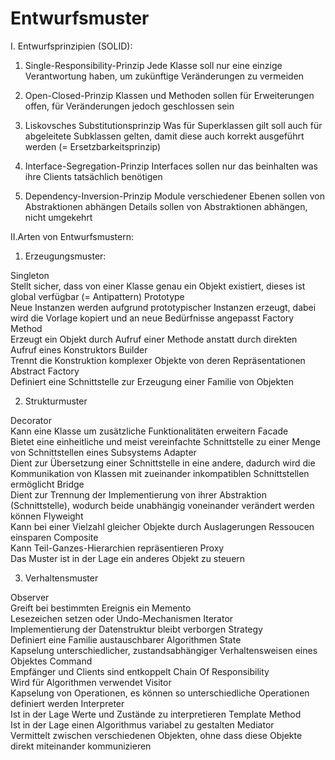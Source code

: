 # Entwurfsmuster

I. Entwurfsprinzipien (SOLID):

1. Single-Responsibility-Prinzip
Jede Klasse soll nur eine einzige Verantwortung haben, um zukünftige Veränderungen zu vermeiden

2. Open-Closed-Prinzip
Klassen und Methoden sollen für Erweiterungen offen, für Veränderungen jedoch geschlossen sein

3. Liskovsches Substitutionsprinzip
Was für Superklassen gilt soll auch für abgeleitete Subklassen gelten, damit diese auch korrekt ausgeführt werden (= Ersetzbarkeitsprinzip)

4. Interface-Segregation-Prinzip
Interfaces sollen nur das beinhalten was ihre Clients tatsächlich benötigen

5. Dependency-Inversion-Prinzip
Module verschiedener Ebenen sollen von Abstraktionen abhängen
Details sollen von Abstraktionen abhängen, nicht umgekehrt

II.Arten von Entwurfsmustern:

1. Erzeugungsmuster:

Singleton 	
Stellt sicher, dass von einer Klasse genau ein Objekt existiert, dieses ist global verfügbar (= Antipattern)
Prototype 	
Neue Instanzen werden aufgrund prototypischer Instanzen erzeugt, dabei wird die Vorlage kopiert und an neue Bedürfnisse angepasst
Factory Method 	
Erzeugt ein Objekt durch Aufruf einer Methode anstatt durch direkten Aufruf eines Konstruktors
Builder 	
Trennt die Konstruktion komplexer Objekte von deren Repräsentationen
Abstract Factory 	
Definiert eine Schnittstelle zur Erzeugung einer Familie von Objekten

2. Strukturmuster

Decorator 	
Kann eine Klasse um zusätzliche Funktionalitäten erweitern
Facade 	
Bietet eine einheitliche und meist vereinfachte Schnittstelle zu einer Menge von Schnittstellen eines Subsystems
Adapter 	
Dient zur Übersetzung einer Schnittstelle in eine andere, dadurch wird die Kommunikation von Klassen mit zueinander inkompatiblen Schnittstellen ermöglicht
Bridge 	
Dient zur Trennung der Implementierung von ihrer Abstraktion (Schnittstelle), wodurch beide unabhängig voneinander verändert werden können
Flyweight 	
Kann bei einer Vielzahl gleicher Objekte durch Auslagerungen Ressoucen einsparen
Composite 	
Kann Teil-Ganzes-Hierarchien repräsentieren
Proxy 	
Das Muster ist in der Lage ein anderes Objekt zu steuern

3. Verhaltensmuster

Observer 	
Greift bei bestimmten Ereignis ein
Memento 	
Lesezeichen setzen oder Undo-Mechanismen
Iterator 	
Implementierung der Datenstruktur bleibt verborgen
Strategy 	
Definiert eine Familie austauschbarer Algorithmen
State 	
Kapselung unterschiedlicher, zustandsabhängiger Verhaltensweisen eines Objektes
Command 	
Empfänger und Clients sind entkoppelt
Chain Of Responsibility 	
Wird für Algorithmen verwendet
Visitor 	
Kapselung von Operationen, es können so unterschiedliche Operationen definiert werden
Interpreter 	
Ist in der Lage Werte und Zustände zu interpretieren
Template Method 	
Ist in der Lage einen Algorithmus variabel zu gestalten
Mediator 	
Vermittelt zwischen verschiedenen Objekten, ohne dass diese Objekte direkt miteinander kommunizieren
